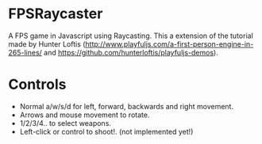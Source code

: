 # FPSRaycaster
A FPS game in Javascript using Raycasting. 
This a extension of the tutorial made by Hunter Loftis (http://www.playfuljs.com/a-first-person-engine-in-265-lines/ and https://github.com/hunterloftis/playfuljs-demos). 

# Controls
- Normal a/w/s/d for left, forward, backwards and right movement.
- Arrows and mouse movement to rotate.
- 1/2/3/4.. to select weapons.
- Left-click or control to shoot!. (not implemented yet!)
